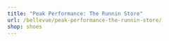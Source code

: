 ```yaml
---
title: "Peak Performance: The Runnin Store"
url: /bellevue/peak-performance-the-runnin-store/
shop: shoes
---
```

